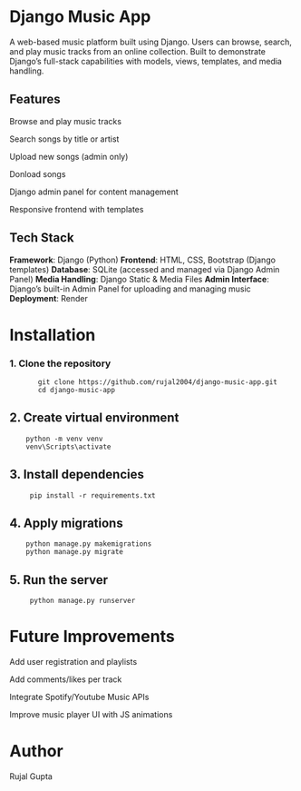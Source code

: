 #  Django Music App
A web-based music platform built using Django. Users can browse, search, and play music tracks from an online collection. Built to demonstrate Django’s full-stack capabilities with models, views, templates, and media handling.
##  Features

  Browse and play music tracks
  
  Search songs by title or artist
  
  Upload new songs (admin only)

  Donload songs
  
  Django admin panel for content management
  
  Responsive frontend with templates

## Tech Stack

 **Framework**: Django (Python)
 **Frontend**: HTML, CSS, Bootstrap (Django templates)
 **Database**: SQLite (accessed and managed via Django Admin Panel)
 **Media Handling**: Django Static & Media Files
 **Admin Interface**: Django’s built-in Admin Panel for uploading and managing music
  **Deployment**: Render 

# Installation
   ### 1. Clone the repository
           git clone https://github.com/rujal2004/django-music-app.git
           cd django-music-app
  ## 2.  Create virtual environment
        python -m venv venv
        venv\Scripts\activate
  ## 3.   Install dependencies
         pip install -r requirements.txt
  ## 4. Apply migrations
        python manage.py makemigrations
        python manage.py migrate
  ## 5.  Run the server
         python manage.py runserver


# Future Improvements
Add user registration and playlists

Add comments/likes per track

Integrate Spotify/Youtube Music APIs

Improve music player UI with JS animations

# Author
 Rujal Gupta


         
